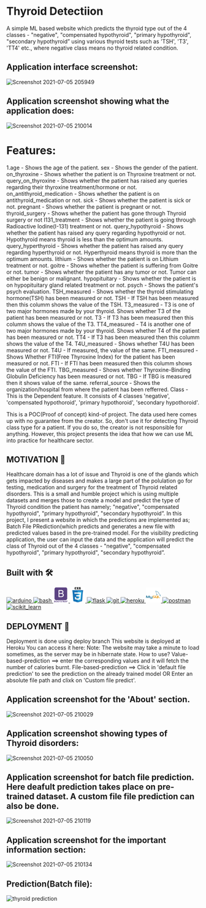 # Thyroid Detectiion
A simple ML based website which predicts the thyroid type out of the 4 classes - "negative", "compensated hypothyroid", "primary hypothyroid", "secondary hypothyroid” using various thyroid tests such as 'TSH', 'T3', 'TT4' etc., where negative class means no thyroid related condition.

## Application interface screenshot:
![Screenshot 2021-07-05 205949](https://user-images.githubusercontent.com/5305547/127063302-2b8e0c7f-aa8b-4d91-9e2f-4b6f36b34319.png)


## Application screenshot showing what the application does:
![Screenshot 2021-07-05 210014](https://user-images.githubusercontent.com/5305547/127063333-04ef13a9-40bd-4886-95ba-9365a77b3e9d.png)


# Features:
1.age - Shows the age of the patient.
sex - Shows the gender of the patient.
on_thyroxine - Shows whether the patient is on Thyroxine treatment or not.
query_on_thyroxine - Shows whether the patient has raised any queries regarding their thyroxine treatment/hormone or not.
on_antithyroid_medication - Shows whether the patient is on antithyroid_medication or not.
sick - Shows whether the patient is sick or not.
pregnant - Shows whether the patient is pregnant or not.
thyroid_surgery - Shows whether the patient has gone through Thyroid surgery or not
I131_treatment - Shows whether the patient is going through Radioactive Iodine(I-131) treatment or not.
query_hypothyroid - Shows whether the patient has raised any query regarding hypothyroid or not. Hypothyroid means thyroid is less than the optimum amounts.
query_hyperthyroid - Shows whether the patient has raised any query regarding hyperthyroid or not. Hyperthyroid means thyroid is more than the optimum amounts.
lithium - Shows whether the patient is on Lithium treatment or not.
goitre - Shows whether the patient is suffering from Goitre or not.
tumor - Shows whether the patient has any tumor or not. Tumor can either be benign or malignant.
hypopituitary - Shows whether the patient is on hypopituitary gland related treatment or not.
psych - Shows the patient's psych evaluation.
TSH_measured - Shows whether the thyroid stimulating hormone(TSH) has been measured or not.
TSH - If TSH has been measured then this columm shows the value of the TSH.
T3_measured - T3 is one of two major hormones made by your thyroid. Shows whether T3 of the patient has been measured or not.
T3 - If T3 has been measured then this columm shows the value of the T3.
TT4_measured - T4 is another one of two major hormones made by your thyroid. Shows whether T4 of the patient has been measured or not.
TT4 - If T3 has been measured then this columm shows the value of the T4.
T4U_measured - Shows whether T4U has been measured or not.
T4U - If measured, the value of the same.
FTI_measured - Shows Whether FTI(Free Thyroxine Index) for the patient has been measured or not.
FTI - If FTI has been measured then this columm shows the value of the FTI.
TBG_measured - Shows whether Thyroxine-Binding Globulin Deficiency has been measured or not.
TBG - If TBG is measured then it shows value of the same.
referral_source - Shows the organization/hospital from where the patient has been refferred.
Class - This is the Dependent feature. It consists of 4 classes 'negative', 'compensated hypothoroid', 'primary hypothoroid', 'secondary hypothoroid'.

This is a POC(Proof of concept) kind-of project. The data used here comes up with no guarantee from the creator. So, don't use it for detecting Thyroid class type for a patient. If you do so, the creator is not responsible for anything. However, this project presents the idea that how we can use ML into practice for healthcare sector.

## MOTIVATION 💪
Healthcare domain has a lot of issue and Thyroid is one of the glands which gets impacted by diseases and makes a large part of the polulation go for testing, medication and surgery for the treatment of Thyroid related disorders. This is a small and humble project which is using multiple datasets and merges those to create a model and predict the type of Thyroid condition the patient has namely; "negative", "compensated hypothyroid", "primary hypothyroid", "secondary hypothyroid”.
In this project, I present a website in which the predictions are implemented as; Batch File PRediction(which predicts and generates a new file with predicted values based in the pre-trained model. 
For the visibility predicting application, the user can input the data and the application will predict the class of Thyroid out of the 4 classes - "negative", "compensated hypothyroid", "primary hypothyroid", "secondary hypothyroid”.

## Built with 🛠️
<p align="left"> <a href="https://www.arduino.cc/" target="_blank"> <img src="https://cdn.worldvectorlogo.com/logos/arduino-1.svg" alt="arduino" width="40" height="40"/> </a> <a href="https://www.gnu.org/software/bash/" target="_blank"> <img src="https://www.vectorlogo.zone/logos/gnu_bash/gnu_bash-icon.svg" alt="bash" width="40" height="40"/> </a> <a href="https://getbootstrap.com" target="_blank"> <img src="https://raw.githubusercontent.com/devicons/devicon/master/icons/bootstrap/bootstrap-plain-wordmark.svg" alt="bootstrap" width="40" height="40"/> </a> <a href="https://www.w3schools.com/css/" target="_blank"> <img src="https://raw.githubusercontent.com/devicons/devicon/master/icons/css3/css3-original-wordmark.svg" alt="css3" width="40" height="40"/> </a><a href="https://flask.palletsprojects.com/" target="_blank"> <img src="https://www.vectorlogo.zone/logos/pocoo_flask/pocoo_flask-icon.svg" alt="flask" width="40" height="40"/> </a> <a href="https://git-scm.com/" target="_blank"> <img src="https://www.vectorlogo.zone/logos/git-scm/git-scm-icon.svg" alt="git" width="40" height="40"/> </a> <a href="https://heroku.com" target="_blank"> <img src="https://www.vectorlogo.zone/logos/heroku/heroku-icon.svg" alt="heroku" width="40" height="40"/> </a> <a href="https://www.mysql.com/" target="_blank"> <img src="https://raw.githubusercontent.com/devicons/devicon/master/icons/mysql/mysql-original-wordmark.svg" alt="mysql" width="40" height="40"/> </a><a href="https://postman.com" target="_blank"> <img src="https://www.vectorlogo.zone/logos/getpostman/getpostman-icon.svg" alt="postman" width="40" height="40"/> </a><a href="https://scikit-learn.org/" target="_blank"> <img src="https://upload.wikimedia.org/wikipedia/commons/0/05/Scikit_learn_logo_small.svg" alt="scikit_learn" width="40" height="40"/> </a></p>       

    

## DEPLOYMENT 🚀
Deployment is done using deploy branch
This website is deployed at Heroku
You can access it here: 
Note: The website may take a minute to load sometimes, as the server may be in hibernate state.
How to use?
Value-based-prediction ==> enter the corresponding values and it will fetch the number of calories burnt.
File-based-prediction  ==> Click in 'default file prediction' to see the prediction on the already trained model OR Enter an absolute file path and clixk on 'Custom file predict'.



## Application screenshot for the 'About' section.
![Screenshot 2021-07-05 210029](https://user-images.githubusercontent.com/5305547/127064493-b63dfa5f-8f72-4b12-a4da-8d66c321b106.png)

## Application screenshot showing types of Thyroid disorders:
![Screenshot 2021-07-05 210050](https://user-images.githubusercontent.com/5305547/127064589-46b6bd3d-5af0-4168-afa1-f349cbc95297.png)

## Application screenshot for batch file prediction. Here deafult prediction takes place on pre-trained dataset. A custom file file prediction can also be done.
![Screenshot 2021-07-05 210119](https://user-images.githubusercontent.com/5305547/127064657-ed43e5a7-528b-4ab8-abf7-081d39e2eb76.png)

## Application screenshot for the important information section:
![Screenshot 2021-07-05 210134](https://user-images.githubusercontent.com/5305547/127064694-5edd41bb-679f-4f42-b350-b28feeae413a.png)

## Prediction(Batch file):
![thyroid prediction](https://user-images.githubusercontent.com/5305547/127065188-4317a3cc-8f7d-4857-8f92-ada26e97d3cd.png)
